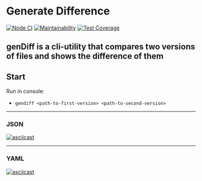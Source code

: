# Generate Difference

[![Node CI](https://github.com/alexeybystrov/frontend-project-lvl2/workflows/Node%20CI/badge.svg)](https://github.com/alexeybystrov/frontend-project-lvl2/actions)
[![Maintainability](https://api.codeclimate.com/v1/badges/beaa2ea647904e4b7588/maintainability)](https://codeclimate.com/github/alexeybystrov/frontend-project-lvl2/maintainability)
[![Test Coverage](https://api.codeclimate.com/v1/badges/beaa2ea647904e4b7588/test_coverage)](https://codeclimate.com/github/alexeybystrov/frontend-project-lvl2/test_coverage)

## genDiff is a cli-utility that compares two versions of files and shows the difference of them

<!-- ## Setup

1. Download and install [Node.js](https://nodejs.org/) v13
2. Download [Brain games](https://github.com/alexeybystrov/frontend-project-lvl1/archive/master.zip) and unzip the archive to the destination folder
3. Open console and go to the folder with unarchived game ```cd <path_to_game>```
4. Run in console ```make install``` -->

## Start

Run in console:

* ```gendiff <path-to-first-version> <path-to-second-version>```

---

### JSON

[![asciicast](https://asciinema.org/a/321761.svg)](https://asciinema.org/a/321761)

---

### YAML

[![asciicast](https://asciinema.org/a/323330.svg)](https://asciinema.org/a/323330)